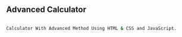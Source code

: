 ## Advanced Calculator

```bash

Calculator With Advanced Method Using HTML & CSS and JavaScript.


```